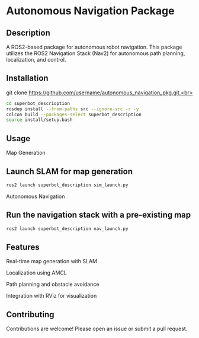 # Autonomous Navigation Package

## Description

A ROS2-based package for autonomous robot navigation. This package utilizes the ROS2 Navigation Stack (Nav2) for autonomous path planning, localization, and control.

## Installation

git clone https://github.com/username/autonomous_navigation_pkg.git.<br>
```bash 
cd superbot_descrioption
rosdep install --from-paths src --ignore-src -r -y
colcon build --packages-select superbot_description
source install/setup.bash
```
## Usage

Map Generation

## Launch SLAM for map generation
```bash
ros2 launch superbot_description sim_launch.py
```

Autonomous Navigation

## Run the navigation stack with a pre-existing map
```bash
ros2 launch superbot_description nav_launch.py
```

## Features

Real-time map generation with SLAM

Localization using AMCL

Path planning and obstacle avoidance

Integration with RViz for visualization

## Contributing

Contributions are welcome! Please open an issue or submit a pull request.

